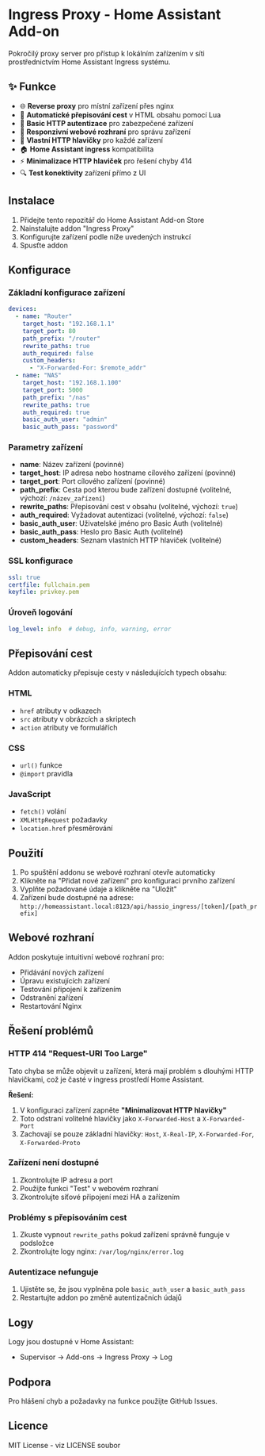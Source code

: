 # Ingress Proxy - Home Assistant Add-on

Pokročilý proxy server pro přístup k lokálním zařízením v síti prostřednictvím Home Assistant Ingress systému.

## ✨ Funkce

- 🌐 **Reverse proxy** pro místní zařízení přes nginx
- 🔄 **Automatické přepisování cest** v HTML obsahu pomocí Lua
- 🔐 **Basic HTTP autentizace** pro zabezpečené zařízení
- 📱 **Responzivní webové rozhraní** pro správu zařízení
- 🔧 **Vlastní HTTP hlavičky** pro každé zařízení
- 🏠 **Home Assistant ingress** kompatibilita
- ⚡ **Minimalizace HTTP hlaviček** pro řešení chyby 414
- 🔍 **Test konektivity** zařízení přímo z UI

## Instalace

1. Přidejte tento repozitář do Home Assistant Add-on Store
2. Nainstalujte addon "Ingress Proxy"
3. Konfigurujte zařízení podle níže uvedených instrukcí
4. Spusťte addon

## Konfigurace

### Základní konfigurace zařízení

```yaml
devices:
  - name: "Router"
    target_host: "192.168.1.1"
    target_port: 80
    path_prefix: "/router"
    rewrite_paths: true
    auth_required: false
    custom_headers:
      - "X-Forwarded-For: $remote_addr"
  - name: "NAS"
    target_host: "192.168.1.100"
    target_port: 5000
    path_prefix: "/nas"
    rewrite_paths: true
    auth_required: true
    basic_auth_user: "admin"
    basic_auth_pass: "password"
```

### Parametry zařízení

- **name**: Název zařízení (povinné)
- **target_host**: IP adresa nebo hostname cílového zařízení (povinné)
- **target_port**: Port cílového zařízení (povinné)
- **path_prefix**: Cesta pod kterou bude zařízení dostupné (volitelné, výchozí: `/název_zařízení`)
- **rewrite_paths**: Přepisování cest v obsahu (volitelné, výchozí: `true`)
- **auth_required**: Vyžadovat autentizaci (volitelné, výchozí: `false`)
- **basic_auth_user**: Uživatelské jméno pro Basic Auth (volitelné)
- **basic_auth_pass**: Heslo pro Basic Auth (volitelné)
- **custom_headers**: Seznam vlastních HTTP hlaviček (volitelné)

### SSL konfigurace

```yaml
ssl: true
certfile: fullchain.pem
keyfile: privkey.pem
```

### Úroveň logování

```yaml
log_level: info  # debug, info, warning, error
```

## Přepisování cest

Addon automaticky přepisuje cesty v následujících typech obsahu:

### HTML
- `href` atributy v odkazech
- `src` atributy v obrázcích a skriptech
- `action` atributy ve formulářích

### CSS
- `url()` funkce
- `@import` pravidla

### JavaScript
- `fetch()` volání
- `XMLHttpRequest` požadavky
- `location.href` přesměrování

## Použití

1. Po spuštění addonu se webové rozhraní otevře automaticky
2. Klikněte na "Přidat nové zařízení" pro konfiguraci prvního zařízení
3. Vyplňte požadované údaje a klikněte na "Uložit"
4. Zařízení bude dostupné na adrese: `http://homeassistant.local:8123/api/hassio_ingress/[token]/[path_prefix]`

## Webové rozhraní

Addon poskytuje intuitivní webové rozhraní pro:

- Přidávání nových zařízení
- Úpravu existujících zařízení
- Testování připojení k zařízením
- Odstranění zařízení
- Restartování Nginx

## Řešení problémů

### HTTP 414 "Request-URI Too Large"
Tato chyba se může objevit u zařízení, která mají problém s dlouhými HTTP hlavičkami, což je časté v ingress prostředí Home Assistant.

**Řešení:**
1. V konfiguraci zařízení zapněte **"Minimalizovat HTTP hlavičky"**
2. Toto odstraní volitelné hlavičky jako `X-Forwarded-Host` a `X-Forwarded-Port`
3. Zachovají se pouze základní hlavičky: `Host`, `X-Real-IP`, `X-Forwarded-For`, `X-Forwarded-Proto`

### Zařízení není dostupné
1. Zkontrolujte IP adresu a port
2. Použijte funkci "Test" v webovém rozhraní
3. Zkontrolujte síťové připojení mezi HA a zařízením

### Problémy s přepisováním cest
1. Zkuste vypnout `rewrite_paths` pokud zařízení správně funguje v podsložce
2. Zkontrolujte logy nginx: `/var/log/nginx/error.log`

### Autentizace nefunguje
1. Ujistěte se, že jsou vyplněna pole `basic_auth_user` a `basic_auth_pass`
2. Restartujte addon po změně autentizačních údajů

## Logy

Logy jsou dostupné v Home Assistant:
- Supervisor → Add-ons → Ingress Proxy → Log

## Podpora

Pro hlášení chyb a požadavky na funkce použijte GitHub Issues.

## Licence

MIT License - viz LICENSE soubor
